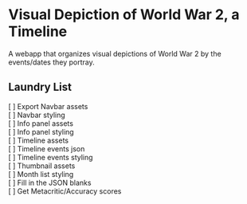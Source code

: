 Visual Depiction of World War 2, a Timeline
==================
A webapp that organizes visual depictions of World War 2 by the events/dates they portray.

Laundry List
------------
[ ] Export Navbar assets<br>
[ ] Navbar styling<br>
[ ] Info panel assets<br>
[ ] Info panel styling<br>
[ ] Timeline assets<br>
[ ] Timeline events json<br>
[ ] Timeline events styling<br>
[ ] Thumbnail assets<br>
[ ] Month list styling<br>
[ ] Fill in the JSON blanks<br>
[ ] Get Metacritic/Accuracy scores<br>
